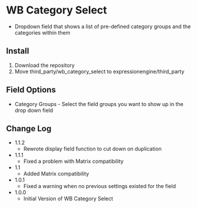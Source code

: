 WB Category Select
==================

- Dropdown field that shows a list of pre-defined category groups and the categories within them


Install
-------

1. Download the repository
2. Move third\_party/wb\_category\_select to expressionengine/third\_party


Field Options
-------------

- Category Groups - Select the field groups you want to show up in the drop down field


Change Log
----------

- 1.1.2
	- Rewrote display field function to cut down on duplication
- 1.1.1
	- Fixed a problem with Matrix compatibility
- 1.1
	- Added Matrix compatibility
- 1.0.1
	- Fixed a warning when no previous settings existed for the field
- 1.0.0
	- Initial Version of WB Category Select  
